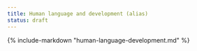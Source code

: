 ```yaml
---
title: Human language and development (alias)
status: draft
---
```


<!-- EN alias page to match FR basename for governance sync. -->
{% include-markdown "human-language-development.md" %}
